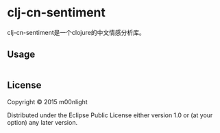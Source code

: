 # clj-cn-sentiment

clj-cn-sentiment是一个clojure的中文情感分析库。

## Usage

```clojure

```

## License

Copyright © 2015 m00nlight

Distributed under the Eclipse Public License either version 1.0 or (at
your option) any later version.
